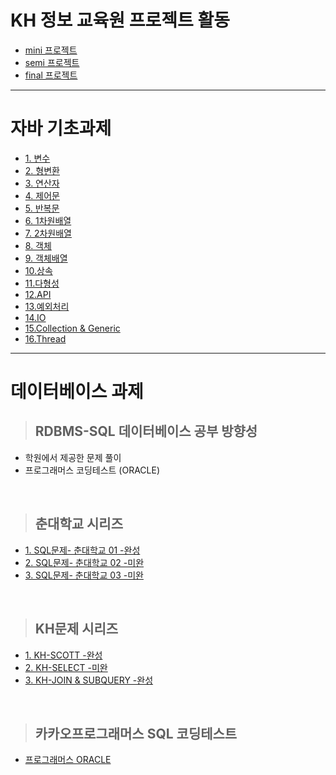 # KH 정보 교육원 프로젝트 활동
- [mini 프로젝트](./projects/mini)
- [semi 프로젝트](./projects/semi)
- [final 프로젝트](./projects/final)

<hr>

# 자바 기초과제

- [1. 변수](./homework/hw01/1_변수과제)
- [2. 형변환](./homework/hw01/2_형변환과제)
- [3. 연산자](./homework/hw01/3_연산자)
- [4. 제어문](./homework/hw01/4_제어문)
- [5. 반복문](./homework/hw01/5_반복문)
- [6. 1차원배열](./homework/hw01/6_1차원배열/ArrayPractice.java)
- [7. 2차원배열](./homework/hw01/7_2차원배열/DimensionPractice.java)
- [8. 객체](./homework/hw01/8_객체)
- [9. 객체배열](./homework/hw01/9_객체배열)
- [10.상속](./homework/hw01/10_상속)
- [11.다형성](./homework/hw01/11_다형성)
- [12.API](./homework/hw01/12_API)
- [13.예외처리](./homework/hw01/13_예외처리)
- [14.IO](./homework/hw01/14_IO)
- [15.Collection & Generic](./homework/hw01/15_Collection_Generic)
- [16.Thread](./homework/hw01/16_Thread)

<HR>
  
# 데이터베이스 과제

> ## RDBMS-SQL 데이터베이스 공부 방향성

- 학원에서 제공한 문제 풀이
- 프로그래머스 코딩테스트 (ORACLE)

<br>

> ## 춘대학교 시리즈

- [1. SQL문제- 춘대학교 01 -완성](./homework/hw02/0708_choon)
- [2. SQL문제- 춘대학교 02 -미완](./homework/hw02/0708_choon02)
- [3. SQL문제- 춘대학교 03 -미완](./homework/hw02/0709_choon03)

<br>

> ## KH문제 시리즈

- [1. KH-SCOTT -완성](./homework/hw02/0708_scott)
- [2. KH-SELECT -미완](./homework/hw02/0708_kh_select)
- [3. KH-JOIN & SUBQUERY -완성](./homework/hw02/0709_subquery)

<br>

> ## 카카오프로그래머스 SQL 코딩테스트

- [프로그래머스 ORACLE](./homework/programmers_oracle)
